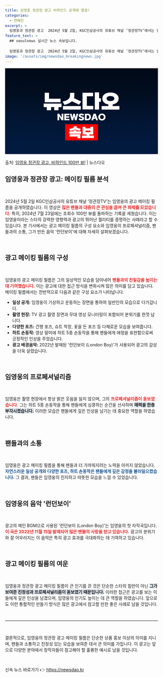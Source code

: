 ```yaml
---
title: 임영웅 정관장 광고 비하인드 공개에 열광!
categories:
  - 연예인
excerpt: >
  임영웅과 정관장 광고  2024년 5월 2일, KGC인삼공사의 유튜브 채널 ‘정관장TV’에서는 임영웅의 광고…
feature_text: >
  ## seoulnews 실시간 뉴스 속보입니다.

  임영웅과 정관장 광고  2024년 5월 2일, KGC인삼공사의 유튜브 채널 ‘정관장TV’에서는 임영웅의 광고…
image: '/assets/img/newsdao_breakingnews.jpg'
---
```


![뉴스다오 속보](/assets/img/newsdao_breakingnews.jpg)

<p>출처: <a href="https://newsdao.kr/4991" rel="dofollow">임영웅 정관장 광고, 비하인드 100만 뷰!</a> | 뉴스다오</p>

<h2 data-ke-size="size26">임영웅과 정관장 광고: 메이킹 필름 분석</h2>

<p data-ke-size="size16">&nbsp;</p>

<p data-ke-size="size16">2024년 5월 2일 KGC인삼공사의 유튜브 채널 ‘정관장TV’는 임영웅의 광고 메이킹 필름을 공개하였습니다. 이 영상은 <b><span style="color: #ee2323;">많은 팬들과 대중의 큰 관심을 끌며 큰 화제를 모았습니다.</span></b> 특히, 2024년 7월 23일에는 조회수 100만 뷰를 돌파하는 기록을 세웠습니다. 이는 임영웅이라는 스타의 강력한 영향력과 광고의 뛰어난 퀄리티를 증명하는 사례라고 할 수 있습니다. 본 기사에서는 광고 메이킹 필름의 구성 요소와 임영웅의 프로페셔널리즘, 팬들과의 소통, 그가 만든 음악 '런던보이'에 대해 자세히 살펴보겠습니다. </p>

<p data-ke-size="size16">&nbsp;</p>

<h2 data-ke-size="size26">광고 메이킹 필름의 구성</h2>

<p data-ke-size="size16">&nbsp;</p>

<p data-ke-size="size16">임영웅의 광고 메이킹 필름은 그의 일상적인 모습을 담아내어 <b><span style="color: #ee2323;">팬들과의 친밀감을 높이는 데 기여했습니다.</span></b> 이는 광고에 대한 접근 방식을 변화시켜 많은 의미를 담고 있습니다. 메이킹 필름에서는 전반적으로 다음과 같은 구성 요소가 나타납니다.</p>

<ul>
    <li><b>일상 공개:</b> 임영웅이 기상하고 운동하는 장면을 통하여 일반인의 모습으로 다가갑니다.</li>
    <li><b>촬영 현장:</b> TV 광고 촬영 장면과 무대 영상 모니터링이 포함되어 분위기를 한껏 납니다.</li>
    <li><b>다양한 포즈:</b> 건행 포즈, 슈트 착장, 꽃을 든 포즈 등 다채로운 모습을 보여줍니다.</li>
    <li><b>하트 손동작:</b> 영상 말미에 하트 5종 손동작을 통해 팬들에게 애정을 표현함으로써 긍정적인 인상을 주었습니다.</li>
    <li><b>광고 배경음악:</b> 2022년 발매된 '런던보이 (London Boy)'가 사용되어 광고의 감성을 더욱 살렸습니다.</li>
</ul>

<p data-ke-size="size16">&nbsp;</p>

<h2 data-ke-size="size26">임영웅의 프로페셔널리즘</h2>

<p data-ke-size="size16">&nbsp;</p>

<p data-ke-size="size16">임영웅은 촬영 현장에서 항상 밝은 웃음을 잃지 않으며, 그의 <b><span style="color: #ee2323;">프로페셔널리즘이 돋보였습니다.</span></b> 그는 하트 5종 손동작을 통해 팬들에게 심쿵하는 순간을 선사하며 <b><span style="background-color: #21538527;">매력을 한층 부각시켰습니다.</span></b> 이러한 모습은 팬들에게 깊은 인상을 남기는 데 중요한 역할을 하였습니다.</p>

<p data-ke-size="size16">&nbsp;</p>

<h2 data-ke-size="size26">팬들과의 소통</h2>

<p data-ke-size="size16">&nbsp;</p>

<p data-ke-size="size16">임영웅은 광고 메이킹 필름을 통해 팬들과 더 가까워지려는 노력을 아끼지 않았습니다. <b><span style="color: #1a5490;">자연스러운 일상 공개와 다양한 포즈, 하트 손동작은 팬들에게 깊은 감정을 불러일으켰습니다.</span></b> 그 결과, 팬들은 임영웅의 진지하고 따뜻한 모습을 느낄 수 있었습니다.</p>

<p data-ke-size="size16">&nbsp;</p>

<h2 data-ke-size="size26">임영웅의 음악 '런던보이'</h2>

<p data-ke-size="size16">&nbsp;</p>

<p data-ke-size="size16">광고의 메인 BGM으로 사용된 '런던보이 (London Boy)'는 임영웅의 첫 자작곡입니다. <b><span style="color: #ee2323;">이 곡은 2022년 11월 15일 발매되어 많은 팬들의 사랑을 받고 있습니다.</span></b> 광고의 분위기와 잘 어우러지는 이 음악은 특히 광고 효과를 극대화하는 데 기여하고 있습니다.</p>

<p data-ke-size="size16">&nbsp;</p>

<h2 data-ke-size="size26">광고 메이킹 필름의 여운</h2>

<p data-ke-size="size16">&nbsp;</p>

<p data-ke-size="size16">임영웅과 정관장 광고 메이킹 필름이 큰 인기를 끈 것은 단순한 스타의 힘만이 아닌 <b><span style="background-color: #21538527;">그가 보여준 진정성과 프로페셔널리즘이 돋보였기 때문입니다.</span></b> 이러한 접근은 광고를 보는 이들에게 깊은 인상을 남겼으며, 임영웅의 인기도 높이는 데 큰 역할을 하였습니다. 앞으로도 이런 통합적인 만들기 방식은 많은 광고에서 참고할 만한 좋은 사례로 남을 것입니다.</p>

<p data-ke-size="size16">&nbsp;</p>

<hr style="height: 1px; border: 0; background-color: #000;">

<p data-ke-size="size16">&nbsp;</p>

<p data-ke-size="size16">결론적으로, 임영웅의 정관장 광고 메이킹 필름은 단순한 상품 홍보 이상의 의미를 지니며, 팬들과 소통하고 진정성 있는 모습을 보여준 데서 큰 의미를 가집니다. 이 광고는 앞으로 다양한 분야에서 창작자들이 참고해야 할 훌륭한 예시로 남을 것입니다.</p>

<p data-ke-size="size16">&nbsp;</p> 

신속 뉴스 바로가기 👉 <a href="https://newsdao.kr" rel="dofollow">https://newsdao.kr</a>



